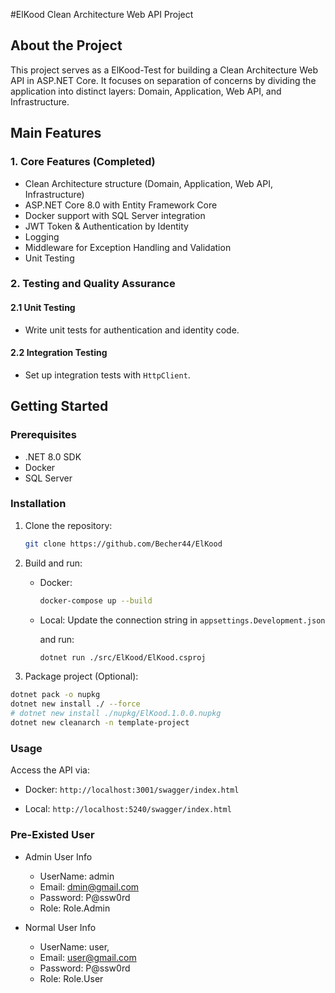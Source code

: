 #ElKood Clean Architecture Web API Project

## About the Project

This project serves as a ElKood-Test for building a Clean Architecture Web API in ASP.NET Core. It focuses on separation of concerns by dividing the application into distinct layers: Domain, Application, Web API, and Infrastructure.

## Main Features

### **1. Core Features (Completed)**

- Clean Architecture structure (Domain, Application, Web API, Infrastructure)
- ASP.NET Core 8.0 with Entity Framework Core
- Docker support with SQL Server integration
- JWT Token & Authentication by Identity
- Logging
- Middleware for Exception Handling and Validation
- Unit Testing

### **2. Testing and Quality Assurance**

#### **2.1 Unit Testing**

- Write unit tests for authentication and identity code.

#### **2.2 Integration Testing**

- Set up integration tests with `HttpClient`.


## Getting Started

### Prerequisites

- .NET 8.0 SDK
- Docker
- SQL Server

### Installation

1. Clone the repository:

    ```bash
    git clone https://github.com/Becher44/ElKood    
    ```

2. Build and run:

   - Docker:

     ```bash
     docker-compose up --build
     ```

   - Local: Update the connection string in `appsettings.Development.json`

     and run:

     ```bash
     dotnet run ./src/ElKood/ElKood.csproj
     ```

3. Package project (Optional):

```bash
dotnet pack -o nupkg
dotnet new install ./ --force
# dotnet new install ./nupkg/ElKood.1.0.0.nupkg
dotnet new cleanarch -n template-project
```

### Usage

Access the API via:

- Docker: `http://localhost:3001/swagger/index.html`

- Local: `http://localhost:5240/swagger/index.html`


### Pre-Existed User
- Admin User Info
  - UserName: admin
  - Email: dmin@gmail.com
  - Password: P@ssw0rd
  - Role: Role.Admin

- Normal User Info
  - UserName: user,
  - Email: user@gmail.com
  - Password: P@ssw0rd
  - Role:  Role.User
          